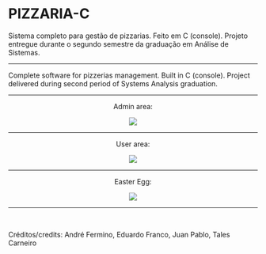 # PIZZARIA-C

Sistema completo para gestão de pizzarias. Feito em C (console). Projeto entregue durante o segundo semestre da graduação em Análise de Sistemas.
<hr>
Complete software for pizzerias management. Built in C (console). Project delivered during second period of Systems Analysis graduation.
<hr>
<p align="center">Admin area:</p>
<p align="center"><img src="https://user-images.githubusercontent.com/48140546/120938529-8c645f80-c6e9-11eb-923d-70341b7d3b95.png"></p>
<hr>
<p align="center">User area:</p>
<p align="center"><img src="https://user-images.githubusercontent.com/48140546/120944273-04db1880-c70a-11eb-85ee-9b74ff58514f.png"></p>
<hr>
<p align="center">Easter Egg:</p>
<p align="center"><img src="https://user-images.githubusercontent.com/48140546/120943599-47025b00-c706-11eb-803a-5245c01c6b64.gif"></p>
<hr>
<br>

 Créditos/credits: André Fermino, Eduardo Franco, Juan Pablo, Tales Carneiro 
